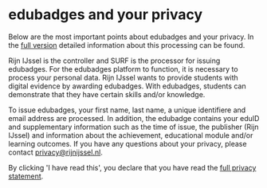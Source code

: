 # edubadges and your privacy

Below are the most important points about edubadges and your privacy. In the [full version](https://raw.githubusercontent.com/edubadges/privacy/master/mbo/rijn-ijssel/edubadges-formal-text-en.md) detailed information about this processing can be found.

Rijn IJssel is the controller and SURF is the processor for issuing edubadges. For the edubadges platform to function, it is necessary to process your personal data. Rijn IJssel wants to provide students with digital evidence by awarding edubadges. With edubadges, students can demonstrate that they have certain skills and/or knowledge.

To issue edubadges, your first name, last name, a unique identifiere and email address are processed. In addition, the edubadge contains your eduID and supplementary information such as the time of issue, the publisher (Rijn IJssel) and information about the achievement, educational module and/or learning outcomes. If you have any questions about your privacy, please contact [privacy@rijnijssel.nl](mailto:privacy@rijnijssel.nl). 

By clicking 'I have read this', you declare that you have read the [full privacy statement](https://raw.githubusercontent.com/edubadges/privacy/master/mbo/rijn-ijssel/edubadges-formal-text-en.md).

